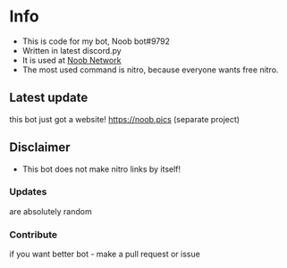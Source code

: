 # Info

- This is code for my bot, Noob bot#9792
- Written in latest discord.py
- It is used at [Noob Network](https://discord.gg/JKyNh3dkAt)
- The most used command is nitro, because everyone wants free nitro.

## Latest update

this bot just got a website! https://noob.pics (separate project)

## Disclaimer

- This bot does not make nitro links by itself!

### Updates

are absolutely random

### Contribute

if you want better bot - make a pull request or issue
